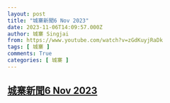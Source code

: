 ```yaml
---
layout: post
title: "城寨新聞6 Nov 2023"
date: 2023-11-06T14:09:57.000Z
author: 城寨 Singjai
from: https://www.youtube.com/watch?v=zGdKuyjRaDk
tags: [ 城寨 ]
comments: True
categories: [ 城寨 ]
---
```

<!--1699279797000-->
[城寨新聞6 Nov 2023](https://www.youtube.com/watch?v=zGdKuyjRaDk)
------

<div>

</div>
